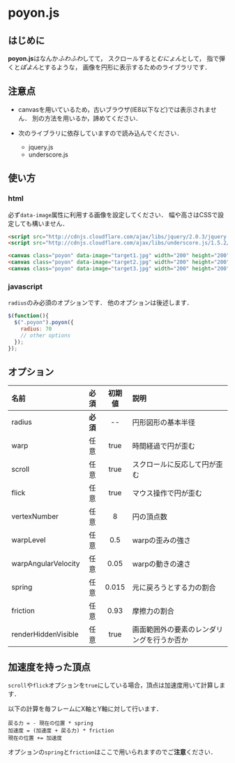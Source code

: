 poyon.js
========================================
はじめに
----------------------------------------
**poyon.js**はなんか*ふわふわ*してて，
スクロールすると*むにょん*として，
指で弾くと*ぽよん*とするような，
画像を円形に表示するためのライブラリです．


注意点
----------------------------------------
* canvasを用いているため，古いブラウザ(IE8以下など)では表示されません．
  別の方法を用いるか，諦めてください．

* 次のライブラリに依存していますので読み込んでください．
    + jquery.js
    + underscore.js

使い方
----------------------------------------

### html
必ず`data-image`属性に利用する画像を設定してください．
幅や高さはCSSで設定しても構いません．

```html
<script src="http://cdnjs.cloudflare.com/ajax/libs/jquery/2.0.3/jquery.min.js"></script>
<script src="http://cdnjs.cloudflare.com/ajax/libs/underscore.js/1.5.2/underscore-min.js"></script>

<canvas class="poyon" data-image="target1.jpg" width="200" height="200"></canvas>
<canvas class="poyon" data-image="target2.jpg" width="200" height="200"></canvas>
<canvas class="poyon" data-image="target3.jpg" width="200" height="200"></canvas>
```

### javascript
`radius`のみ必須のオプションです．
他のオプションは後述します．
```javascript
$(function(){
  $(".poyon").poyon({
    radius: 70
    // other options
  });
});
```

オプション
----------------------------------------
|名前|必須|初期値|説明|
|:---|:--:|:--:|:---|
|radius|**必須**|--|円形図形の基本半径|
|warp|任意|true|時間経過で円が歪む|
|scroll|任意|true|スクロールに反応して円が歪む|
|flick|任意|true|マウス操作で円が歪む|
|vertexNumber|任意|8|円の頂点数|
|warpLevel|任意|0.5|warpの歪みの強さ|
|warpAngularVelocity|任意|0.05|warpの動きの速さ|
|spring|任意|0.015|元に戻ろうとする力の割合|
|friction|任意|0.93|摩擦力の割合|
|renderHiddenVisible|任意|true|画面範囲外の要素のレンダリングを行うか否か|

加速度を持った頂点
----------------------------------------
`scroll`や`flick`オプションを`true`にしている場合，頂点は加速度用いて計算します．

以下の計算を毎フレームにX軸とY軸に対して行います．
```
戻る力 = - 現在の位置 * spring
加速度 = (加速度 + 戻る力) * friction
現在の位置 += 加速度
```
オプションの`spring`と`friction`はここで用いられますのでご**注意**ください．
